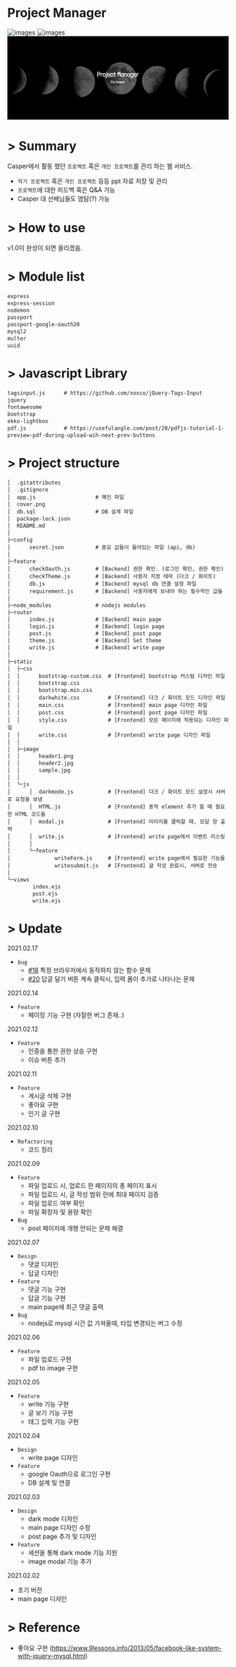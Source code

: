# Project Manager

![images](https://img.shields.io/badge/npm-v6.14-brightgreen)
![images](https://img.shields.io/badge/node-v14.15-brightgreen)
![images](https://raw.githubusercontent.com/CASPER-REPSAC/project-manager/main/cover.png)

# > Summary

Casper에서 활동 했던 `프로젝트` 혹은 `개인 프로젝트`를 관리 하는 웹 서비스.

- `학기 프로젝트` 혹은 `개인 프로젝트` 등등 ppt 자료 저장 및 관리
- `프로젝트`에 대한 피드백 혹은 Q&A 가능
- Casper 대 선배님들도 염탐(?) 가능

# > How to use

v1.0이 완성이 되면 올리겠음.

# > Module list

```
express
express-session
nodemon
passport
passport-google-oauth20
mysql2
multer
uuid
```

# > Javascript Library
```
tagsinput.js      # https://github.com/xoxco/jQuery-Tags-Input
jquery
fontawesome
bootstrap
ekko-lightbox
pdf.js            # https://usefulangle.com/post/20/pdfjs-tutorial-1-preview-pdf-during-upload-wih-next-prev-buttons
```

# > Project structure
```
│  .gitattributes
│  .gitignore
│  app.js                   # 메인 파일
│  cover.png
│  db.sql                   # DB 설계 파일
│  package-lock.json
│  README.md
│  
├─config
│      secret.json          # 중요 값들이 들어있는 파일 (api, db)
│      
├─feature
│      checkOauth.js        # [Backend] 권한 확인. (로그인 확인, 권한 확인)
│      checkTheme.js        # [Backend] 사용자 지정 테마 (다크 / 화이트)
│      db.js                # [Backend] mysql db 연결 설정 파일
│      requirement.js       # [Backend] 사용자에게 보내야 하는 필수적인 값들
│      
├─node_modules              # nodejs modules
├─router                    
│      index.js             # [Backend] main page
│      login.js             # [Backend] login page
│      post.js              # [Backend] post page
│      theme.js             # [Backend] Set theme
│      write.js             # [Backend] write page
│      
├─static
│  ├─css
│  │      bootstrap-custom.css  # [Frontend] bootstrap 커스텀 디자인 파일
│  │      bootstrap.css
│  │      bootstrap.min.css
│  │      darkwhite.css         # [Frontend] 다크 / 화이트 모드 디자인 파일
│  │      main.css              # [Frontend] main page 디자인 파일
│  │      post.css              # [Frontend] post page 디자인 파일
│  │      style.css             # [Frontend] 모든 페이지에 적용되는 디자인 파일
│  │      write.css             # [Frontend] write page 디자인 파일
│  │      
│  ├─image
│  │      header1.png
│  │      header2.jpg
│  │      sample.jpg
│  │      
│  └─js
│      │  darkmode.js           # [Frontend] 다크 / 화이트 모드 설정시 서버로 요청을 보냄
│      │  HTML.js               # [Frontend] 동적 element 추가 할 때 필요한 HTML 코드들
│      │  modal.js              # [Frontend] 이미지를 클릭할 때, 모달 창 출력
│      │  write.js              # [Frontend] write page에서 이벤트 리스링
│      │  
│      └─feature
│              writeForm.js     # [Frontend] write page에서 필요한 기능들
│              writesubmit.js   # [Frontend] 글 작성 완료시, 서버로 전송
│              
└─views
        index.ejs
        post.ejs
        write.ejs
```


# > Update

2021.02.17
- `bug`
  - [#18](https://github.com/CASPER-REPSAC/project-manager/issues/18) 특정 브라우저에서 동작하지 않는 함수 문제
  - [#20](https://github.com/CASPER-REPSAC/project-manager/issues/20) 답글 달기 버튼 계속 클릭시, 입력 폼이 추가로 나타나는 문제 

2021.02.14
- `Feature`
  - 페이징 기능 구현 (자잘한 버그 존재..)

2021.02.12
- `Feature`
  - 인증을 통한 권한 상승 구현
  - 이슈 버튼 추가

2021.02.11
- `Feature`
  - 게시글 삭제 구현
  - 좋아요 구현
  - 인기 글 구현

2021.02.10
- `Refactoring`
  - 코드 정리

2021.02.09
- `Feature`
  - 파일 업로드 시, 업로드 한 페이지의 총 페이지 표시
  - 파일 업로드 시, 글 작성 범위 란에 최대 페이지 검증
  - 파일 업로드 여부 확인
  - 파일 확장자 및 용량 확인
- `Bug`
  - post 페이지에 개행 안되는 문제 해결

2021.02.07
- `Design`
  - 댓글 디자인
  - 답글 디자인
- `Feature`
  - 댓글 기능 구현
  - 답글 기능 구현
  - main page에 최근 댓글 출력
- `Bug`
  - nodejs로 mysql 시간 값 가져올때, 타입 변경되는 버그 수정

2021.02.06
- `Feature`
  - 파일 업로드 구현
  - pdf to image 구현

2021.02.05
- `Feature`
  - write 기능 구현
  - 글 보기 기능 구현
  - 태그 입력 기능 구현

2021.02.04
- `Design`
  - write page 디자인
- `Feature`
  - google Oauth으로 로그인 구현
  - DB 설계 및 연결


2021.02.03
- `Design`
  - dark mode 디자인
  - main page 디자인 수정
  - post page 추가 및 디자인
- `Feature`
  - 세션을 통해 dark mode 기능 지원
  - image modal 기능 추가

2021.02.02

- 초기 버전
- main page 디자인 

# > Reference
- 좋아요 구현 (https://www.9lessons.info/2013/05/facebook-like-system-with-jquery-mysql.html)
